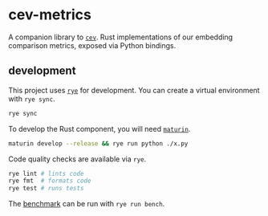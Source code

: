 # cev-metrics

A companion library to [`cev`](https://github.com/ozettetech/comparative-embedding-visualization). Rust implementations of our embedding comparison metrics, exposed via Python bindings.

## development

This project uses [`rye`](https://rye-up.com/) for development. You can create
a virtual environment with `rye sync`.

```sh
rye sync
```

To develop the Rust component, you will need [`maturin`](https://github.com/PyO3/maturin).

```sh
maturin develop --release && rye run python ./x.py
```

Code quality checks are available via `rye`.

```sh
rye lint # lints code
rye fmt  # formats code
rye test # runs tests
```

The [benchmark](./bench/README.md) can be run with `rye run bench`.
